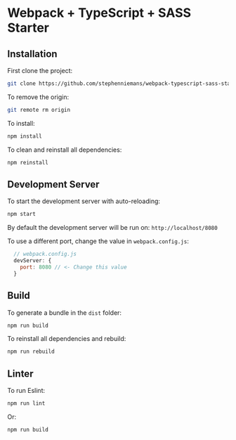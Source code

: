 # Webpack + TypeScript + SASS Starter

## Installation

First clone the project:

```bash
git clone https://github.com/stephenniemans/webpack-typescript-sass-starter.git
```

To remove the origin:

```bash
git remote rm origin
```

To install:

```bash
npm install
```

To clean and reinstall all dependencies:

```bash
npm reinstall
```

## Development Server

To start the development server with auto-reloading:

```bash
npm start
```

By default the development server will be run on: `http://localhost/8080`

To use a different port, change the value in `webpack.config.js`:

```js
  // webpack.config.js
  devServer: {
    port: 8080 // <- Change this value
  }
```

## Build

To generate a bundle in the `dist` folder:

```bash
npm run build
```

To reinstall all dependencies and rebuild:

```bash
npm run rebuild
```

## Linter

To run Eslint:

```bash
npm run lint
```

Or:

```bash
npm run build
```


